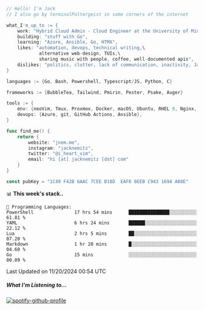 ```go
// Hello! I'm Jack
// I also go by terminalPoltergeist in some corners of the internet

what_I'm_up_to := {
    work: "Hybrid Cloud Admin - Cloud Engineer at the University of Minnesota",
    building: "stuff with Go",
    learning: "Azure, Ansible, Go, HTMX",
    likes: "automation, devops, technical writing,\
            alternative web-design, TUIs,\
            sharing music with people, coffee, well-documented apis",
    dislikes: "politics, clutter, lack of communication, inactivity, Java",
}

languages := {Go, Bash, Powershell, Typescript/JS, Python, C}

frameworks := {BubbleTea, Tailwind, Pmirin, Pester, Psake, Auger}

tools := {
    env: {neoVim, Tmux, Proxmox, Docker, macOS, Ubuntu, RHEL 9, Nginx, DigitalOcean, Cloudflare},
    devops: {Azure, git, GitHub Actions, Ansible},
}

func find_me() {
    return {
        website: "jnem.me",
        instagram: "jacknemitz",
        twitter: "@i_heart_vim",
        email: "hi [at] jacknemitz [dot] com"
    }
}

const pubKey = "1C49 F42B 6AAC 7CEE B18D  EAF6 0EEB C943 1694 A88E"
```

<!--START_SECTION:waka-->
📊 **This week's stack..** 

```text
💬 Programming Languages: 
PowerShell               17 hrs 54 mins      ███████████████░░░░░░░░░░   61.81 % 
YAML                     6 hrs 24 mins       ██████░░░░░░░░░░░░░░░░░░░   22.12 % 
Lua                      2 hrs 5 mins        ██░░░░░░░░░░░░░░░░░░░░░░░   07.20 % 
Markdown                 1 hr 20 mins        █░░░░░░░░░░░░░░░░░░░░░░░░   04.60 % 
Go                       15 mins             ░░░░░░░░░░░░░░░░░░░░░░░░░   00.89 % 
```


 Last Updated on 11/20/2024 00:54 UTC
<!--END_SECTION:waka-->

##### What I'm Listening to...

[![spotify-github-profile](https://jnem.me/listening-item?maxAge=2592000)](https://jnem.me/listening)
